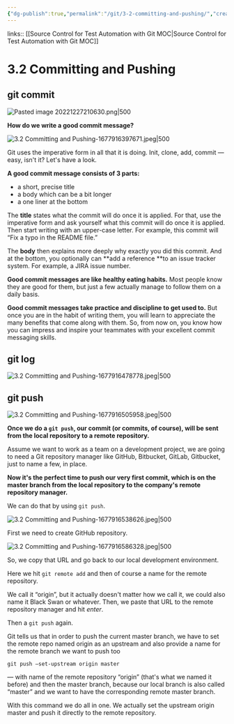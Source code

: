 ```yaml
---
{"dg-publish":true,"permalink":"/git/3-2-committing-and-pushing/","created":"","updated":""}
---
```



links:: [[Source Control for Test Automation with Git MOC\|Source Control for Test Automation with Git MOC]]

# 3.2 Committing and Pushing

## git commit

![Pasted image 20221227210630.png|500](/img/user/git/attachments/Pasted%20image%2020221227210630.png)

**How do we write a good commit message?**

![3.2 Committing and Pushing-1677916397671.jpeg|500](/img/user/git/attachments/3.2%20Committing%20and%20Pushing-1677916397671.jpeg)

Git uses the imperative form in all that it is doing. Init, clone, add, commit — easy, isn't it? Let's have a look.

  

**A good commit message consists of 3 parts:**

- a short, precise title
- a body which can be a bit longer
- a one liner at the bottom

The **title** states what the commit will do once it is applied. For that, use the imperative form and ask yourself what this commit will do once it is applied. Then start writing with an upper-case letter. For example, this commit will “Fix a typo in the README file.”

The **body** then explains more deeply why exactly you did this commit. And at the bottom, you optionally can **add a reference **to an issue tracker system. For example, a JIRA issue number.

**Good commit messages are like healthy eating habits.** Most people know they are good for them, but just a few actually manage to follow them on a daily basis.

**Good commit messages take practice and discipline to get used to.** But once you are in the habit of writing them, you will learn to appreciate the many benefits that come along with them. So, from now on, you know how you can impress and inspire your teammates with your excellent commit messaging skills.


## git log

![3.2 Committing and Pushing-1677916478778.jpeg|500](/img/user/git/attachments/3.2%20Committing%20and%20Pushing-1677916478778.jpeg)

## git push

![3.2 Committing and Pushing-1677916505958.jpeg|500](/img/user/git/attachments/3.2%20Committing%20and%20Pushing-1677916505958.jpeg)


**Once we do a `git push`, our commit (or commits, of course), will be sent from the local repository to a remote repository.**

Assume we want to work as a team on a development project, we are going to need a Git repository manager like GitHub, Bitbucket, GitLab, Gitbucket, just to name a few, in place.

**Now it's the perfect time to push our very first commit, which is on the master branch from the local repository to the company's remote repository manager.**

  

We can do that by using `git push`.

![3.2 Committing and Pushing-1677916538626.jpeg|500](/img/user/git/attachments/3.2%20Committing%20and%20Pushing-1677916538626.jpeg)

First we need to create GitHub repository.


![3.2 Committing and Pushing-1677916586328.jpeg|500](/img/user/git/attachments/3.2%20Committing%20and%20Pushing-1677916586328.jpeg)

So, we copy that URL and go back to our local development environment.

Here we hit `git remote add` and then of course a name for the remote repository.

We call it “origin”, but it actually doesn't matter how we call it, we could also name it Black Swan or whatever. Then, we paste that URL to the remote repository manager and hit _enter_.

Then a `git push` again.

Git tells us that in order to push the current master branch, we have to set the remote repo named origin as an upstream and also provide a name for the remote branch we want to push too

```shell
git push –set-upstream origin master
```

— with name of the remote repository “origin” (that's what we named it before) and then the master branch, because our local branch is also called “master” and we want to have the corresponding remote master branch.

With this command we do all in one. We actually set the upstream origin master and push it directly to the remote repository.